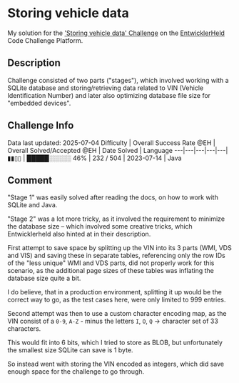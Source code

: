 # Storing vehicle data

My solution for the ['Storing vehicle data' Challenge](https://platform.entwicklerheld.de/challenge/storing-vehicle-data?technology=Java) on the [EntwicklerHeld](https://platform.entwicklerheld.de/) Code Challenge Platform.

## Description
Challenge consisted of two parts ("stages"), which involved working with a SQLite database and storing/retrieving data related to VIN (Vehicle Identification Number) and later also optimizing database file size for "embedded devices".

## Challenge Info
Data last updated: 2025-07-04
Difficulty | Overall Success Rate @EH | Overall Solved/Accepted @EH | Date Solved | Language
---|---|---|---|---|
▮▮▯▯ | █████░░░░░ 46% | 232 / 504 | 2023-07-14 | Java

## Comment
"Stage 1" was easily solved after reading the docs, on how to work with SQLite and Java.

"Stage 2" was a lot more tricky, as it involved the requirement to minimize the database size – which involved some creative tricks, which Entwicklerheld also hinted at in their description.

First attempt to save space by splitting up the VIN into its 3 parts (WMI, VDS and VIS) and saving these in separate tables, referencing only the row IDs of the "less unique" WMI and VDS parts, did not properly work for this scenario, as the additional page sizes of these tables was inflating the database size quite a bit.

I do believe, that in a production environment, splitting it up would be the correct way to go, as the test cases here, were only limited to 999 entries.

Second attempt was then to use a custom character encoding map, as the VIN consist of a `0-9`, `A-Z` - minus the letters `I`, `O`, `Q` -> character set of 33 characters.

This would fit into 6 bits, which I tried to store as BLOB, but unfortunately the smallest size SQLite can save is 1 byte.

So instead went with storing the VIN encoded as integers, which did save enough space for the challenge to go through.

